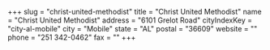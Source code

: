 +++
slug = "christ-united-methodist"
title = "Christ United Methodist"
name = "Christ United Methodist"
address = "6101 Grelot Road"
cityIndexKey = "city-al-mobile"
city = "Mobile"
state = "AL"
postal = "36609"
website = ""
phone = "251 342-0462"
fax = ""
+++
